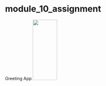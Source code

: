 # module_10_assignment

Greeting App
<img src = "https://github.com/user-attachments/assets/13fb984c-1e4b-4960-ae51-343770ce549d" height = "200" width = "80">
